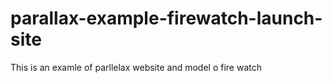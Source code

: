 # parallax-example-firewatch-launch-site
This is an examle of parllelax website and model o fire watch
